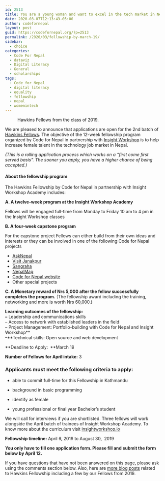 ```yaml
---
id: 2513
title: You are a young woman and want to excel in the tech market in Nepal? Apply for this fellowship by March 19
date: 2020-03-07T12:13:43-05:00
author: codefornepal
layout: post
guid: https://codefornepal.org/?p=2513
permalink: /2020/03/fellowship-by-march-19/
sidebar:
  - choice
categories:
  - Code For Nepal
  - dataviz
  - Digital Literacy
  - General
  - scholarships
tags:
  - Code for Nepal
  - digital literacy
  - equality
  - fellowship
  - nepal
  - womenintech
---
```

<figure class="wp-block-image size-large"><img src="https://codefornepal.org/wp-content/uploads/2020/03/Hawkins_fellows_2019-1024x768.jpg" alt="" class="wp-image-2518" srcset="https://codefornepal.org/wp-content/uploads/2020/03/Hawkins_fellows_2019-1024x768.jpg 1024w, https://codefornepal.org/wp-content/uploads/2020/03/Hawkins_fellows_2019-300x225.jpg 300w, https://codefornepal.org/wp-content/uploads/2020/03/Hawkins_fellows_2019-768x576.jpg 768w, https://codefornepal.org/wp-content/uploads/2020/03/Hawkins_fellows_2019.jpg 1440w" sizes="(max-width: 1024px) 100vw, 1024px" /><figcaption>Hawkins Fellows from the class of 2019.</figcaption></figure> 

We are pleased to announce that applications are open for the 2nd batch of [Hawkins Fellows](https://codefornepal.org/2019/03/hawkins-fellowship/). The objective of the 12-week fellowship program organized by Code for Nepal in partnership with [Insight Workshop](https://insightworkshop.io/) is to help increase female talent in the technology job market in Nepal. 

_(This is a rolling application process which works on a &#8220;first come first served basis&#8221;. The sooner you apply, you have a higher chance of being accepted.)_

#### **About the fellowship program**

The Hawkins Fellowship by Code for Nepal in partnership with Insight Workshop Academy includes:

**A. A twelve-week program at the Insight Workshop Academy**

Fellows will be engaged full-time from Monday to Friday 10 am to 4 pm in the Insight Workshop classes

**B. A four-week capstone program** 

For the capstone project Fellows can either build from their own ideas and interests or they can be involved in one of the following Code for Nepal projects

  * [AskNepal](http://www.asknepal.info/)
  * [Visit Janakpur](http://www.visitjanakpur.com/)
  * [Sangraha](http://www.sangraha.org/)
  * [NepalMap](http://www.nepalmap.org/)
  * [Code for Nepal website](https://codefornepal.org/)
  * Other special projects

**C. A Monetary reward of Nrs 5,000 after the fellow successfully completes the program.** (The fellowship award including the training, networking and more is worth Nrs 60,000.)

**Learning outcomes of the fellowship:  
&#8211;** Leadership and communications skills  
&#8211; Access to network with established leaders in the field  
&#8211; Project Management: Portfolio-building with Code for Nepal and Insight Workshop**  
&#8211;**Technical skills: Open source and web development 

**Deadline to Apply: &nbsp;**March 19

**Number of Fellows for April intake:** 3

### A**pplicants must meet the following criteria to apply:**

  * able to commit full-time for this Fellowship in Kathmandu

  * background in basic programming

  * identify as female

  * young professional or final year Bachelor&#8217;s student

We will call for interviews if you are shortlisted. Three fellows will work alongside the April batch of trainees of Insight Workshop Academy. To know more about the curriculum visit [insightworkshop.io](https://insightworkshop.io/)

**Fellowship timeline:** April 6, 2019 to August 30, &nbsp;2019

**You only have to fill one application form. Please fill and submit the form below by April 12.**

If you have questions that have not been answered on this page, please ask using the comments section below. Also, here are [more blog posts](https://codefornepal.org/?s=hawkins+fellowship) related to Hawkins Fellowship including a few by our Fellows from 2019.
